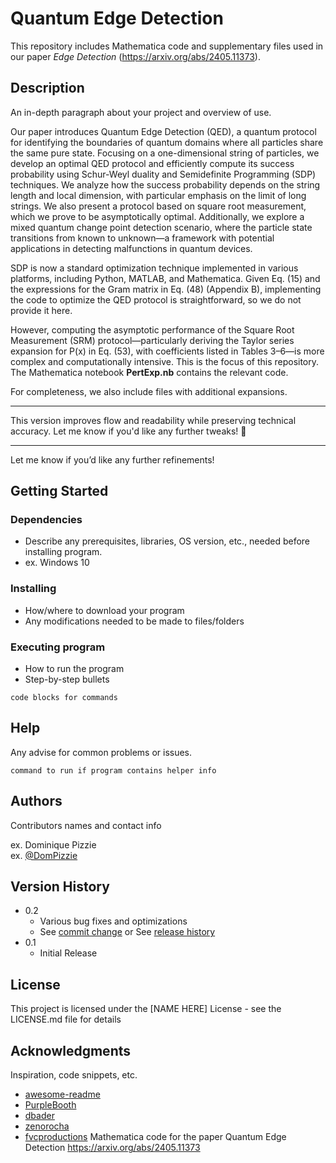 # Quantum Edge Detection

This repository includes Mathematica code and supplementary files used in our paper *Edge Detection* (https://arxiv.org/abs/2405.11373).

## Description

An in-depth paragraph about your project and overview of use.


Our paper introduces Quantum Edge Detection (QED), a quantum protocol for identifying the boundaries of quantum domains where all particles share the same pure state. Focusing on a one-dimensional string of particles, we develop an optimal QED protocol and efficiently compute its success probability using Schur-Weyl duality and Semidefinite Programming (SDP) techniques. We analyze how the success probability depends on the string length and local dimension, with particular emphasis on the limit of long strings. We also present a protocol based on square root measurement, which we prove to be asymptotically optimal. Additionally, we explore a mixed quantum change point detection scenario, where the particle state transitions from known to unknown—a framework with potential applications in detecting malfunctions in quantum devices.  

SDP is now a standard optimization technique implemented in various platforms, including Python, MATLAB, and Mathematica. Given Eq. (15) and the expressions for the Gram matrix in Eq. (48) (Appendix B), implementing the code to optimize the QED protocol is straightforward, so we do not provide it here.  

However, computing the asymptotic performance of the Square Root Measurement (SRM) protocol—particularly deriving the Taylor series expansion for P(x) in Eq. (53), with coefficients listed in Tables 3–6—is more complex and computationally intensive. This is the focus of this repository. The Mathematica notebook **PertExp.nb** contains the relevant code.  

For completeness, we also include files with additional expansions.  

---

This version improves flow and readability while preserving technical accuracy. Let me know if you'd like any further tweaks! 🚀

---

Let me know if you’d like any further refinements!

## Getting Started

### Dependencies

* Describe any prerequisites, libraries, OS version, etc., needed before installing program.
* ex. Windows 10

### Installing

* How/where to download your program
* Any modifications needed to be made to files/folders

### Executing program

* How to run the program
* Step-by-step bullets
```
code blocks for commands
```

## Help

Any advise for common problems or issues.
```
command to run if program contains helper info
```

## Authors

Contributors names and contact info

ex. Dominique Pizzie  
ex. [@DomPizzie](https://twitter.com/dompizzie)

## Version History

* 0.2
    * Various bug fixes and optimizations
    * See [commit change]() or See [release history]()
* 0.1
    * Initial Release

## License

This project is licensed under the [NAME HERE] License - see the LICENSE.md file for details

## Acknowledgments

Inspiration, code snippets, etc.
* [awesome-readme](https://github.com/matiassingers/awesome-readme)
* [PurpleBooth](https://gist.github.com/PurpleBooth/109311bb0361f32d87a2)
* [dbader](https://github.com/dbader/readme-template)
* [zenorocha](https://gist.github.com/zenorocha/4526327)
* [fvcproductions](https://gist.github.com/fvcproductions/1bfc2d4aecb01a834b46)
Mathematica code for the paper Quantum Edge Detection https://arxiv.org/abs/2405.11373
